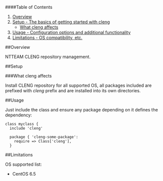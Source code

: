 ####Table of Contents

1. [Overview](#overview)
2. [Setup - The basics of getting started with cleng](#setup)
    * [What cleng affects](#what-cleng-affects)
3. [Usage - Configuration options and additional functionality](#usage)
4. [Limitations - OS compatibility, etc.](#limitations)

##Overview

NTTEAM CLENG repository management.

##Setup

###What cleng affects

Install CLENG repository for all supported OS, all packages included are
prefixed with _cleng_ prefix and are installed into its own directories.

##Usage

Just include the class and ensure any package depending on it defines the
dependency:

```puppet
class myclass {
  include 'cleng'

  package { 'cleng-some-package':
    require => Class['cleng'],
  }
```

##Limitations

OS supported list:

* CentOS 6.5
